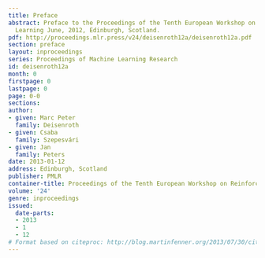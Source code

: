 ```yaml
---
title: Preface
abstract: Preface to the Proceedings of the Tenth European Workshop on Reinforcement
  Learning June, 2012, Edinburgh, Scotland.
pdf: http://proceedings.mlr.press/v24/deisenroth12a/deisenroth12a.pdf
section: preface
layout: inproceedings
series: Proceedings of Machine Learning Research
id: deisenroth12a
month: 0
firstpage: 0
lastpage: 0
page: 0-0
sections: 
author:
- given: Marc Peter
  family: Deisenroth
- given: Csaba
  family: Szepesvári
- given: Jan
  family: Peters
date: 2013-01-12
address: Edinburgh, Scotland
publisher: PMLR
container-title: Proceedings of the Tenth European Workshop on Reinforcement Learning
volume: '24'
genre: inproceedings
issued:
  date-parts:
  - 2013
  - 1
  - 12
# Format based on citeproc: http://blog.martinfenner.org/2013/07/30/citeproc-yaml-for-bibliographies/
---
```

